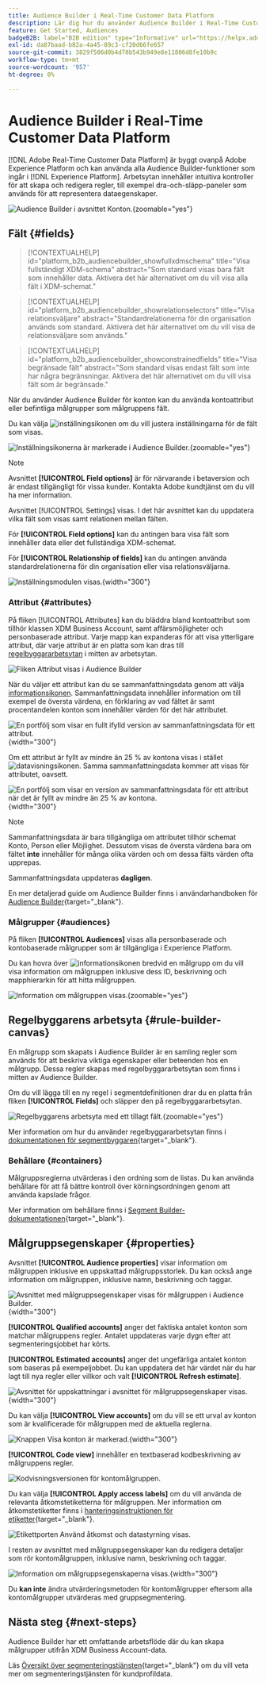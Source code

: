 ```yaml
---
title: Audience Builder i Real-Time Customer Data Platform
description: Lär dig hur du använder Audience Builder i Real-Time Customer Data Platform för att skapa målgrupper.
feature: Get Started, Audiences
badgeB2B: label="B2B edition" type="Informative" url="https://helpx.adobe.com/se/legal/product-descriptions/real-time-customer-data-platform-b2b-edition-prime-and-ultimate-packages.html newtab=true"
exl-id: da87baad-b82a-4a45-89c3-cf20d66fe657
source-git-commit: 3829f506d0b4d78b543b949e8e11806d8fe10b9c
workflow-type: tm+mt
source-wordcount: '957'
ht-degree: 0%

---
```


# Audience Builder i Real-Time Customer Data Platform

[!DNL Adobe Real-Time Customer Data Platform] är byggt ovanpå Adobe Experience Platform och kan använda alla Audience Builder-funktioner som ingår i [!DNL Experience Platform]. Arbetsytan innehåller intuitiva kontroller för att skapa och redigera regler, till exempel dra-och-släpp-paneler som används för att representera dataegenskaper.

![Audience Builder i avsnittet Konton.](../assets/segmentation/audience-builder/audience-builder.png){zoomable="yes"}

## Fält {#fields}

>[!CONTEXTUALHELP]
>id="platform_b2b_audiencebuilder_showfullxdmschema"
>title="Visa fullständigt XDM-schema"
>abstract="Som standard visas bara fält som innehåller data. Aktivera det här alternativet om du vill visa alla fält i XDM-schemat."

>[!CONTEXTUALHELP]
>id="platform_b2b_audiencebuilder_showrelationselectors"
>title="Visa relationsväljare"
>abstract="Standardrelationerna för din organisation används som standard. Aktivera det här alternativet om du vill visa de relationsväljare som används."

>[!CONTEXTUALHELP]
>id="platform_b2b_audiencebuilder_showconstrainedfields"
>title="Visa begränsade fält"
>abstract="Som standard visas endast fält som inte har några begränsningar. Aktivera det här alternativet om du vill visa fält som är begränsade."

När du använder Audience Builder för konton kan du använda kontoattribut eller befintliga målgrupper som målgruppens fält.

Du kan välja ![inställningsikonen](../../images/icons/settings.png) om du vill justera inställningarna för de fält som visas.

![Inställningsikonerna är markerade i Audience Builder.](../assets/segmentation/audience-builder/select-settings.png){zoomable="yes"}

>[!NOTE]
>
>Avsnittet **[!UICONTROL Field options]** är för närvarande i betaversion och är endast tillgängligt för vissa kunder. Kontakta Adobe kundtjänst om du vill ha mer information.

Avsnittet [!UICONTROL Settings] visas. I det här avsnittet kan du uppdatera vilka fält som visas samt relationen mellan fälten.

För **[!UICONTROL Field options]** kan du antingen bara visa fält som innehåller data eller det fullständiga XDM-schemat.

För **[!UICONTROL Relationship of fields]** kan du antingen använda standardrelationerna för din organisation eller visa relationsväljarna.

![Inställningsmodulen visas.](../assets/segmentation/audience-builder/settings.png){width="300"}

### Attribut {#attributes}

På fliken [!UICONTROL Attributes] kan du bläddra bland kontoattribut som tillhör klassen XDM Business Account, samt affärsmöjligheter och personbaserade attribut. Varje mapp kan expanderas för att visa ytterligare attribut, där varje attribut är en platta som kan dras till [regelbyggararbetsytan](#rule-builder-canvas) i mitten av arbetsytan.

![Fliken Attribut visas i Audience Builder](../assets/segmentation/audience-builder/attributes.png)

När du väljer ett attribut kan du se sammanfattningsdata genom att välja [informationsikonen](../../images/icons/info.png). Sammanfattningsdata innehåller information om till exempel de översta värdena, en förklaring av vad fältet är samt procentandelen konton som innehåller värden för det här attributet.

![En portfölj som visar en fullt ifylld version av sammanfattningsdata för ett attribut.](../assets/segmentation/audience-builder/full-summary-data.png){width="300"}

Om ett attribut är fyllt av mindre än 25 % av kontona visas i stället ![datavisningsikonen](../../images/icons/data-notice.png). Samma sammanfattningsdata kommer att visas för attributet, oavsett.

![En portfölj som visar en version av sammanfattningsdata för ett attribut när det är fyllt av mindre än 25 % av kontona.](../assets/segmentation/audience-builder/empty-summary-data.png){width="300"}

>[!NOTE]
>
>Sammanfattningsdata är bara tillgängliga om attributet tillhör schemat Konto, Person eller Möjlighet. Dessutom visas de översta värdena bara om fältet **inte** innehåller för många olika värden och om dessa fälts värden ofta upprepas.
>
>Sammanfattningsdata uppdateras **dagligen**.

En mer detaljerad guide om Audience Builder finns i användarhandboken för [Audience Builder](../../segmentation/ui/segment-builder.md){target="_blank"}.

### Målgrupper {#audiences}

På fliken **[!UICONTROL Audiences]** visas alla personbaserade och kontobaserade målgrupper som är tillgängliga i Experience Platform.

Du kan hovra över ![informationsikonen](../../images/icons/info.png) bredvid en målgrupp om du vill visa information om målgruppen inklusive dess ID, beskrivning och mapphierarkin för att hitta målgruppen.

![Information om målgruppen visas.](../assets/segmentation/audience-builder/audience-information.png){zoomable="yes"}

## Regelbyggarens arbetsyta {#rule-builder-canvas}

En målgrupp som skapats i Audience Builder är en samling regler som används för att beskriva viktiga egenskaper eller beteenden hos en målgrupp. Dessa regler skapas med regelbyggararbetsytan som finns i mitten av Audience Builder.

Om du vill lägga till en ny regel i segmentdefinitionen drar du en platta från fliken **[!UICONTROL Fields]** och släpper den på regelbyggararbetsytan.

![Regelbyggarens arbetsyta med ett tillagt fält.](../assets/segmentation/audience-builder/added-field.png){zoomable="yes"}

Mer information om hur du använder regelbyggararbetsytan finns i [dokumentationen för segmentbyggaren](../../segmentation/ui/segment-builder.md#rule-builder-canvas){target="_blank"}.

### Behållare {#containers}

Målgruppsreglerna utvärderas i den ordning som de listas. Du kan använda behållare för att få bättre kontroll över körningsordningen genom att använda kapslade frågor.

Mer information om behållare finns i [Segment Builder-dokumentationen](../../segmentation/ui/segment-builder.md#containers){target="_blank"}.

## Målgruppsegenskaper {#properties}

Avsnittet **[!UICONTROL Audience properties]** visar information om målgruppen inklusive en uppskattad målgruppsstorlek. Du kan också ange information om målgruppen, inklusive namn, beskrivning och taggar.

![Avsnittet med målgruppsegenskaper visas för målgruppen i Audience Builder.](../assets/segmentation/audience-builder/audience-properties.png){width="300"}

**[!UICONTROL Qualified accounts]** anger det faktiska antalet konton som matchar målgruppens regler. Antalet uppdateras varje dygn efter att segmenteringsjobbet har körts.

**[!UICONTROL Estimated accounts]** anger det ungefärliga antalet konton som baseras på exempeljobbet. Du kan uppdatera det här värdet när du har lagt till nya regler eller villkor och valt **[!UICONTROL Refresh estimate]**.

![Avsnittet för uppskattningar i avsnittet för målgruppsegenskaper visas.](../assets/segmentation/audience-builder/account-estimates.png){width="300"}

Du kan välja **[!UICONTROL View accounts]** om du vill se ett urval av konton som är kvalificerade för målgruppen med de aktuella reglerna.

![Knappen Visa konton är markerad.](../assets/segmentation/audience-builder/view-accounts.png){width="300"}

**[!UICONTROL Code view]** innehåller en textbaserad kodbeskrivning av målgruppens regler.

![Kodvisningsversionen för kontomålgruppen.](../assets/segmentation/audience-builder/code-view.png)

Du kan välja **[!UICONTROL Apply access labels]** om du vill använda de relevanta åtkomstetiketterna för målgruppen. Mer information om åtkomstetiketter finns i [hanteringsinstruktionen för etiketter](../../access-control/abac/ui/labels.md){target="_blank"}.

![Etikettporten Använd åtkomst och datastyrning visas.](../assets/segmentation/audience-builder/apply-access-labels.png)

I resten av avsnittet med målgruppsegenskaper kan du redigera detaljer som rör kontomålgruppen, inklusive namn, beskrivning och taggar.

![Information om målgruppsegenskaperna visas.](../assets/segmentation/audience-builder/audience-details.png){width="300"}

Du **kan inte** ändra utvärderingsmetoden för kontomålgrupper eftersom alla kontomålgrupper utvärderas med gruppsegmentering.

## Nästa steg {#next-steps}

Audience Builder har ett omfattande arbetsflöde där du kan skapa målgrupper utifrån XDM Business Account-data.

Läs [Översikt över segmenteringstjänsten](../../segmentation/home.md){target="_blank"} om du vill veta mer om segmenteringstjänsten för kundprofildata.
